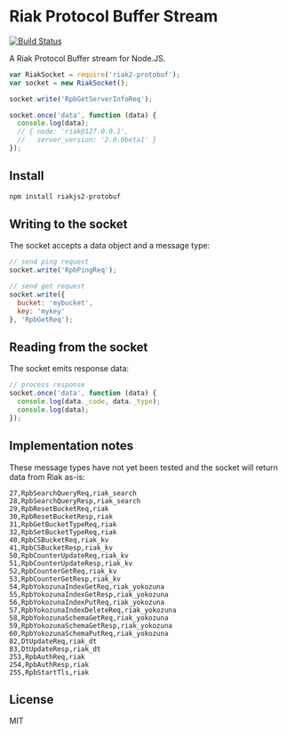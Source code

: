 # Riak Protocol Buffer Stream

[![Build Status](https://travis-ci.org/mikepb/riak2-protobuf.svg)](https://travis-ci.org/mikepb/riak2-protobuf)

A Riak Protocol Buffer stream for Node.JS.

```js
var RiakSocket = require('riak2-protobuf');
var socket = new RiakSocket();

socket.write('RpbGetServerInfoReq');

socket.once('data', function (data) {
  console.log(data);
  // { node: 'riak@127.0.0.1',
  //   server_version: '2.0.0beta1' }
});

```


## Install

```bash
npm install riakjs2-protobuf
```


## Writing to the socket

The socket accepts a data object and a message type:

```js
// send ping request
socket.write('RpbPingReq');

// send get request
socket.write({
  bucket: 'mybucket',
  key: 'mykey'
}, 'RpbGetReq');
```


## Reading from the socket

The socket emits response data:

```js
// process response
socket.once('data', function (data) {
  console.log(data._code, data._type);
  console.log(data);
});
```


## Implementation notes

These message types have not yet been tested and the socket will
return data from Riak as-is:

```csv
27,RpbSearchQueryReq,riak_search
28,RpbSearchQueryResp,riak_search
29,RpbResetBucketReq,riak
30,RpbResetBucketResp,riak
31,RpbGetBucketTypeReq,riak
32,RpbSetBucketTypeReq,riak
40,RpbCSBucketReq,riak_kv
41,RpbCSBucketResp,riak_kv
50,RpbCounterUpdateReq,riak_kv
51,RpbCounterUpdateResp,riak_kv
52,RpbCounterGetReq,riak_kv
53,RpbCounterGetResp,riak_kv
54,RpbYokozunaIndexGetReq,riak_yokozuna
55,RpbYokozunaIndexGetResp,riak_yokozuna
56,RpbYokozunaIndexPutReq,riak_yokozuna
57,RpbYokozunaIndexDeleteReq,riak_yokozuna
58,RpbYokozunaSchemaGetReq,riak_yokozuna
59,RpbYokozunaSchemaGetResp,riak_yokozuna
60,RpbYokozunaSchemaPutReq,riak_yokozuna
82,DtUpdateReq,riak_dt
83,DtUpdateResp,riak_dt
253,RpbAuthReq,riak
254,RpbAuthResp,riak
255,RpbStartTls,riak
```

## License

MIT


[riak-pb]: http://docs.basho.com/riak/latest/dev/references/protocol-buffers/
